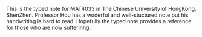 This is the typed note for MAT4033 in The Chinese University of HongKong, ShenZhen. Professor Hou has a woderful and well-stuctured note but his handwriting is hard to read. Hopefully the typed note provides a reference for those who are now sufferinhg.
